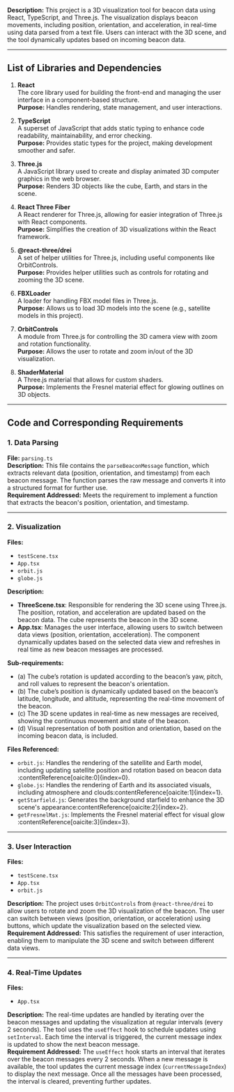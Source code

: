 **Description:**
This project is a 3D visualization tool for beacon data using React, TypeScript, and Three.js. The visualization displays beacon movements, including position, orientation, and acceleration, in real-time using data parsed from a text file. Users can interact with the 3D scene, and the tool dynamically updates based on incoming beacon data.

---

## **List of Libraries and Dependencies**

1. **React**  
   The core library used for building the front-end and managing the user interface in a component-based structure.  
   **Purpose:** Handles rendering, state management, and user interactions.

2. **TypeScript**  
   A superset of JavaScript that adds static typing to enhance code readability, maintainability, and error checking.  
   **Purpose:** Provides static types for the project, making development smoother and safer.

3. **Three.js**  
   A JavaScript library used to create and display animated 3D computer graphics in the web browser.  
   **Purpose:** Renders 3D objects like the cube, Earth, and stars in the scene.

4. **React Three Fiber**  
   A React renderer for Three.js, allowing for easier integration of Three.js with React components.  
   **Purpose:** Simplifies the creation of 3D visualizations within the React framework.

5. **@react-three/drei**  
   A set of helper utilities for Three.js, including useful components like OrbitControls.  
   **Purpose:** Provides helper utilities such as controls for rotating and zooming the 3D scene.

6. **FBXLoader**  
   A loader for handling FBX model files in Three.js.  
   **Purpose:** Allows us to load 3D models into the scene (e.g., satellite models in this project).

7. **OrbitControls**  
   A module from Three.js for controlling the 3D camera view with zoom and rotation functionality.  
   **Purpose:** Allows the user to rotate and zoom in/out of the 3D visualization.

8. **ShaderMaterial**  
   A Three.js material that allows for custom shaders.  
   **Purpose:** Implements the Fresnel material effect for glowing outlines on 3D objects.

---

## **Code and Corresponding Requirements**

### **1. Data Parsing**

**File:** `parsing.ts`  
**Description:** This file contains the `parseBeaconMessage` function, which extracts relevant data (position, orientation, and timestamp) from each beacon message. The function parses the raw message and converts it into a structured format for further use.  
**Requirement Addressed:** Meets the requirement to implement a function that extracts the beacon's position, orientation, and timestamp.

---

### **2. Visualization**

**Files:**  
- `testScene.tsx`  
- `App.tsx`  
- `orbit.js`  
- `globe.js`  

**Description:**  
- **ThreeScene.tsx**: Responsible for rendering the 3D scene using Three.js. The position, rotation, and acceleration are updated based on the beacon data. The cube represents the beacon in the 3D scene.  
- **App.tsx**: Manages the user interface, allowing users to switch between data views (position, orientation, acceleration). The component dynamically updates based on the selected data view and refreshes in real time as new beacon messages are processed.

**Sub-requirements:**
- (a) The cube’s rotation is updated according to the beacon’s yaw, pitch, and roll values to represent the beacon's orientation.  
- (b) The cube’s position is dynamically updated based on the beacon’s latitude, longitude, and altitude, representing the real-time movement of the beacon.  
- (c) The 3D scene updates in real-time as new messages are received, showing the continuous movement and state of the beacon.  
- (d) Visual representation of both position and orientation, based on the incoming beacon data, is included.

**Files Referenced:**
- `orbit.js`: Handles the rendering of the satellite and Earth model, including updating satellite position and rotation based on beacon data&#8203;:contentReference[oaicite:0]{index=0}.  
- `globe.js`: Handles the rendering of Earth and its associated visuals, including atmosphere and clouds&#8203;:contentReference[oaicite:1]{index=1}.  
- `getStarfield.js`: Generates the background starfield to enhance the 3D scene's appearance&#8203;:contentReference[oaicite:2]{index=2}.  
- `getFresnelMat.js`: Implements the Fresnel material effect for visual glow&#8203;:contentReference[oaicite:3]{index=3}.

---

### **3. User Interaction**

**Files:**  
- `testScene.tsx`  
- `App.tsx`  
- `orbit.js`  

**Description:** The project uses `OrbitControls` from `@react-three/drei` to allow users to rotate and zoom the 3D visualization of the beacon. The user can switch between views (position, orientation, or acceleration) using buttons, which update the visualization based on the selected view.  
**Requirement Addressed:** This satisfies the requirement of user interaction, enabling them to manipulate the 3D scene and switch between different data views.

---

### **4. Real-Time Updates**

**Files:**  
- `App.tsx`  

**Description:** The real-time updates are handled by iterating over the beacon messages and updating the visualization at regular intervals (every 2 seconds). The tool uses the `useEffect` hook to schedule updates using `setInterval`. Each time the interval is triggered, the current message index is updated to show the next beacon message.  
**Requirement Addressed:** The `useEffect` hook starts an interval that iterates over the beacon messages every 2 seconds. When a new message is available, the tool updates the current message index (`currentMessageIndex`) to display the next message. Once all the messages have been processed, the interval is cleared, preventing further updates.

